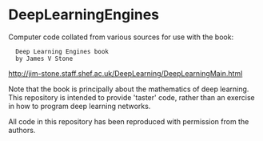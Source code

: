 # DeepLearningEngines
Computer code collated from various sources for use with the book: 
    
      Deep Learning Engines book 
      by James V Stone

http://jim-stone.staff.shef.ac.uk/DeepLearning/DeepLearningMain.html

Note that the book is principally about the mathematics of deep learning.
This repository is intended to provide 'taster' code, rather than an exercise in how to program deep learning networks.

All code in this repository has been reproduced with permission from the authors.
